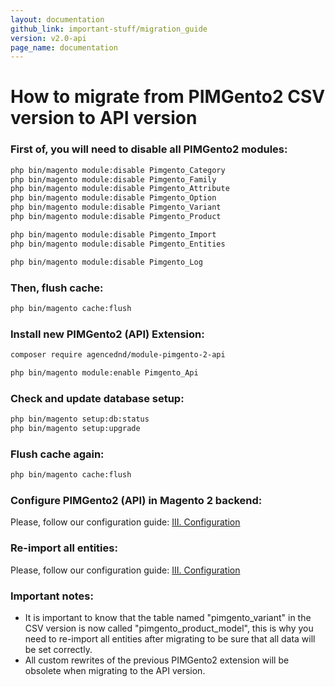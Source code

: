 ```yaml
---
layout: documentation
github_link: important-stuff/migration_guide
version: v2.0-api
page_name: documentation
---
```


# How to migrate from PIMGento2 CSV version to API version

### First of, you will need to disable all PIMGento2 modules:
```bash
php bin/magento module:disable Pimgento_Category
php bin/magento module:disable Pimgento_Family
php bin/magento module:disable Pimgento_Attribute
php bin/magento module:disable Pimgento_Option
php bin/magento module:disable Pimgento_Variant
php bin/magento module:disable Pimgento_Product

php bin/magento module:disable Pimgento_Import
php bin/magento module:disable Pimgento_Entities

php bin/magento module:disable Pimgento_Log
```

### Then, flush cache:
```bash
php bin/magento cache:flush
```

### Install new PIMGento2 (API) Extension:
```bash
composer require agencednd/module-pimgento-2-api

php bin/magento module:enable Pimgento_Api
```

### Check and update database setup:
```bash
php bin/magento setup:db:status
php bin/magento setup:upgrade
```

### Flush cache again:
```bash
php bin/magento cache:flush
```

### Configure PIMGento2 (API) in Magento 2 backend:
Please, follow our configuration guide: [III. Configuration](../important_stuff/how_to.md)

### Re-import all entities:
Please, follow our configuration guide: [III. Configuration](../important_stuff/how_to.md)

### Important notes:
* It is important to know that the table named "pimgento_variant" in the CSV version is now called "pimgento_product_model", this is why you need to re-import all entities after migrating to be sure that all data will be set correctly.
* All custom rewrites of the previous PIMGento2 extension will be obsolete when migrating to the API version.